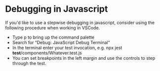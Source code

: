 # Debugging in Javascript

If you'd like to use a stepwise debugging in javascript, consider using the following procedure when working in VSCode.

* Type <CMD><Shift>p to bring up the command palette
* Search for “Debug: JavaScript Debug Terminal”
* In the terminal enter your test invocation, e.g. npx jest __test__/components/Whatever.test.js
* You can set breakpoints in the left margin and use the controls to step through the test.
